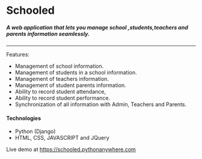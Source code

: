 # Schooled
##### A web application that lets you manage school ,students,teachers and parents information seamlessly.
---
Features:

 - Management of school information.
 - Management of students in a school information.
 - Management of teachers information.
 - Management of student parents information.
 - Ability to record student attendance,
 - Ability to record student performance.
 - Synchronization of all information with Admin, Teachers  and Parents.
#### Technologies
 - Python (Django)
 - HTML, CSS, JAVASCRIPT and JQuery

Live demo at https://schooled.pythonanywhere.com
